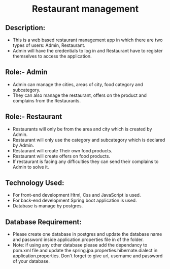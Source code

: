 <span align="center">
<h1>Restaurant management</h1>
</span>

## Description:
- This is a web based restaurant management app in which there are two types of users: Admin, Restaurant.
- Admin will have the credentials to log in and Restaurant have to  register themselves to access the application.

## Role:- Admin
- Admin can manage the cities, areas of city, food category and subcategory.
- They can also manage the restaurant, offers on the product and complains from the Restaurants.

## Role:- Restaurant
- Restaurants will only be from the area and city which is created by Admin.
- Restaurant will only use the category and subcategory which is declared by Admin.
- Restaurant will create Their own food products.
- Restaurant will create offers on food products.
- If restaurant is facing any difficulties they can send their complains to Admin to solve it.

## Technology Used:
- For front-end development Html, Css and JavaScript is used.
- For back-end development Spring boot application is used.
- Database is manage by postgres.

## Database Requirement:
- Please create one database in postgres and update the database name and password inside application.properties file in of the folder.
- Note: if using any other database please add the dependancy to pom.xml file and update the spring.jpa.properties.hibernate.dialect in application.properties. Don't forget to give url, username and password of your database.
